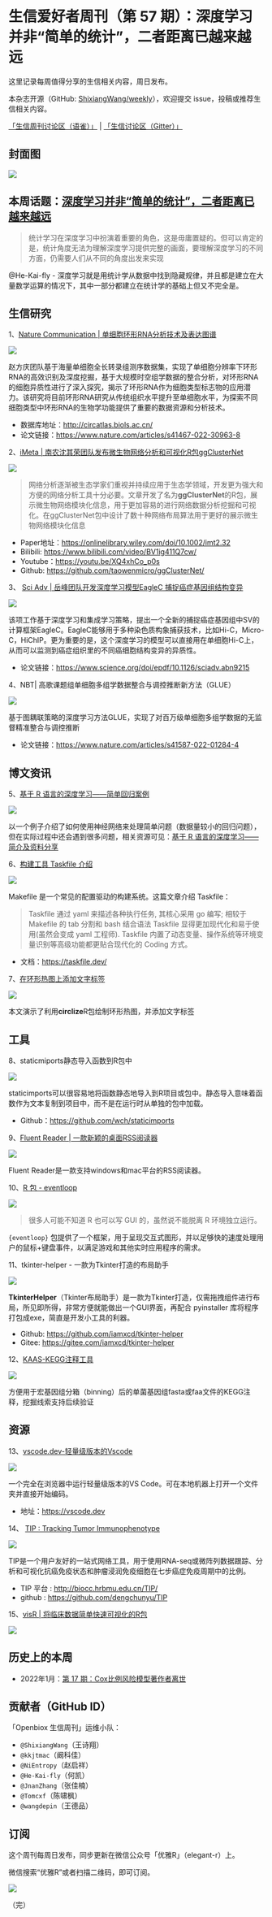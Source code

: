 # 生信爱好者周刊（第 57 期）：深度学习并非“简单的统计”，二者距离已越来越远

这里记录每周值得分享的生信相关内容，周日发布。 

本杂志开源（GitHub: [ShixiangWang/weekly](https://github.com/ShixiangWang/weekly "ShixiangWang/weekly")），欢迎提交 issue，投稿或推荐生信相关内容。 

[「生信周刊讨论区（语雀）」](https://www.yuque.com/shixiangwang/bioinfo "「生信周刊讨论区（语雀）」") | [「生信讨论区（Gitter）」](https://gitter.im/ShixiangWang/community "「生信讨论区（Gitter）」")

## 封面图

![](https://files.mdnice.com/user/5208/b0edc0a9-83bc-4c10-882e-51880aa1d483.png)

## 本周话题：[深度学习并非“简单的统计”，二者距离已越来越远](https://mp.weixin.qq.com/s/upMFm3UEZ60U8oXq_sqS9w)

> 统计学习在深度学习中扮演着重要的角色，这是毋庸置疑的。但可以肯定的是，统计角度无法为理解深度学习提供完整的画面，要理解深度学习的不同方面，仍需要人们从不同的角度出发来实现

@He-Kai-fly - 深度学习就是用统计学从数据中找到隐藏规律，并且都是建立在大量数学运算的情况下，其中一部分都建立在统计学的基础上但又不完全是。

## 生信研究

1、[Nature Communication | 单细胞环形RNA分析技术及表达图谱](https://mp.weixin.qq.com/s/WmvecCIBYo904QSIaG13BA)


![](https://files.mdnice.com/user/5208/47ab1319-3b30-4f59-a712-8e13855cc8ed.png)


赵方庆团队基于海量单细胞全长转录组测序数据集，实现了单细胞分辨率下环形RNA的高效识别及深度挖掘，基于大规模时空组学数据的整合分析，对环形RNA的细胞异质性进行了深入探究，揭示了环形RNA作为细胞类型标志物的应用潜力。该研究将目前环形RNA研究从传统组织水平提升至单细胞水平，为探索不同细胞类型中环形RNA的生物学功能提供了重要的数据资源和分析技术。

- 数据库地址：http://circatlas.biols.ac.cn/
- 论文链接：https://www.nature.com/articles/s41467-022-30963-8



2、[iMeta | 南农沈其荣团队发布微生物网络分析和可视化R包ggClusterNet](https://mp.weixin.qq.com/s/FKitWMfuWCOY1hJTMep7UQ) 


![](https://files.mdnice.com/user/5208/04cef4d9-5ff8-49cf-88f3-a1b1915ce275.png)


> 网络分析逐渐被生态学家们重视并持续应用于生态学领域，开发更为强大和方便的网络分析工具十分必要。文章开发了名为**ggClusterNet**的R包，展示微生物网络模块化信息，用于更加容易的进行网络数据分析挖掘和可视化。在ggClusterNet包中设计了数十种网络布局算法用于更好的展示微生物网络模块化信息

- Paper地址：https://onlinelibrary.wiley.com/doi/10.1002/imt2.32 
- Bilibili: https://www.bilibili.com/video/BV1ig411Q7cw/
- Youtube：https://youtu.be/XQ4xhCo_p0s
- Github: https://github.com/taowenmicro/ggClusterNet/



3、 [Sci Adv | 岳峰团队开发深度学习模型EagleC 捕捉癌症基因组结构变异](https://mp.weixin.qq.com/s/hmXqV3_K3lekGV6RY8JzSg)


![](https://files.mdnice.com/user/5208/6832129f-14f4-4712-8236-2bea939836c2.png)


该项工作基于深度学习和集成学习策略，提出一个全新的捕捉癌症基因组中SV的计算框架EagleC。EagleC能够用于多种染色质构象捕获技术，比如Hi-C，Micro-C，HiChIP。更为重要的是，这个深度学习的模型可以直接用在单细胞Hi-C上，从而可以监测到癌症组织里的不同癌细胞结构变异的异质性。

- 论文链接：https://www.science.org/doi/epdf/10.1126/sciadv.abn9215


4、NBT| 高歌课题组单细胞多组学数据整合与调控推断新方法（GLUE）


![](https://files.mdnice.com/user/5208/b8e51445-15a0-462b-aebb-6f532efd9fe3.png)


基于图耦联策略的深度学习方法GLUE，实现了对百万级单细胞多组学数据的无监督精准整合与调控推断

- 论文链接：https://www.nature.com/articles/s41587-022-01284-4



## 博文资讯

5、[基于 R 语言的深度学习——简单回归案例](https://mp.weixin.qq.com/s/wZSu94BjTtlJ7RPR-qLmBA)


![](https://files.mdnice.com/user/5208/4d409ab1-6be6-46e2-9414-eddec84b30f9.png)


以一个例子介绍了如何使用神经网络来处理简单问题（数据量较小的回归问题），但在实际过程中还会遇到很多问题，相关资源可见：[基于 R 语言的深度学习——简介及资料分享](http://mp.weixin.qq.com/s?__biz=MzI1NjUwMjQxMQ==&mid=2247509537&idx=1&sn=e0dccb2101dd72a824a1953d60b35a2e&chksm=ea2759c5dd50d0d30ccd5e6a2f9514db2c33bce6c818a374f97f4f87db955680c13c36dc9cf2&scene=21#wechat_redirect)

6、[构建工具 Taskfile 介绍](https://mp.weixin.qq.com/s/Cyj6C09At9u5O1rzk43mGg)


![](https://files.mdnice.com/user/5208/6bb08bf2-5e56-47a2-997b-65af2d93508b.png)


Makefile 是一个常见的配置驱动的构建系统。这篇文章介绍 Taskfile：
> Taskfile 通过 yaml 来描述各种执行任务, 其核心采用 go 编写; 相较于 Makefile 的 tab 分割和 bash 结合语法 Taskfile 显得更加现代化和易于使用(虽然会变成 yaml 工程师). Taskfile 内置了动态变量、操作系统等环境变量识别等高级功能都更贴合现代化的 Coding 方式。
- 文档：https://taskfile.dev/


7、[在环形热图上添加文字标签](https://mp.weixin.qq.com/s/uE5mmC9fT5C7sbnMsFWZDQ)


![](https://files.mdnice.com/user/5208/c3f9a6b0-a248-4e1d-ac43-203b5685daee.png)


本文演示了利用**circlize**R包绘制环形热图，并添加文字标签



## 工具

8、staticmiports静态导入函数到R包中


![](https://files.mdnice.com/user/5208/22795de9-ef48-4a18-a4e2-cf306326bf1d.png)

staticimports可以很容易地将函数静态地导入到R项目或包中。静态导入意味着函数作为文本复制到项目中，而不是在运行时从单独的包中加载。

- Github：https://github.com/wch/staticimports


9、[Fluent Reader | 一款新颖的桌面RSS阅读器](https://github.com/yang991178/fluent-reader "Fluent Reader | 一款新颖的桌面RSS阅读器")


![](https://files.mdnice.com/user/5208/69fb861c-1ca3-4e22-b9ce-746fb139a91e.png)


Fluent Reader是一款支持windows和mac平台的RSS阅读器。

10、[R 包 - eventloop](https://github.com/coolbutuseless/eventloop "R 包 - eventloop")


![](https://files.mdnice.com/user/5208/c848bfb8-b68d-45b0-945c-443c34bf3fba.png)


> 很多人可能不知道 R 也可以写 GUI 的，虽然说不能脱离 R 环境独立运行。

`{eventloop}` 包提供了一个框架，用于呈现交互式图形，并以足够快的速度处理用户的鼠标+键盘事件，以满足游戏和其他实时应用程序的需求。

11、tkinter-helper - 一款为Tkinter打造的布局助手


![](https://files.mdnice.com/user/5208/fdfd3564-e625-4315-9cd8-5eb93a5cb372.png)


**TkinterHelper**（Tkinter布局助手）是一款为Tkinter打造，仅需拖拽组件进行布局，所见即所得，非常方便就能做出一个GUI界面，再配合 pyinstaller 库将程序打包成exe，简直是开发小工具的利器。

- Github: https://github.com/iamxcd/tkinter-helper
- Gitee: https://gitee.com/iamxcd/tkinter-helper

12、[KAAS-KEGG注释工具](https://www.genome.jp/tools/kaas/ "KAAS-KEGG注释工具")


![](https://files.mdnice.com/user/5208/0d793116-4162-4b70-ad57-b0b6c73b9ef8.png)


方便用于宏基因组分箱（binning）后的单菌基因组fasta或faa文件的KEGG注释，挖掘线索支持后续验证

## 资源

13、[vscode.dev-轻量级版本的Vscode](https://code.visualstudio.com/blogs/2021/10/20/vscode-dev#_bringing-vs-code-to-the-browser "vscode.dev-轻量级版本的Vscode")


![](https://files.mdnice.com/user/5208/adce006d-7587-45e3-b7f5-d285fcf43587.png)


一个完全在浏览器中运行轻量级版本的VS Code。可在本地机器上打开一个文件夹并直接开始编码。

- 地址：https://vscode.dev

14、 [TIP : Tracking Tumor Immunophenotype](https://github.com/dengchunyu/TIP "TIP : Tracking Tumor Immunophenotype")


![](https://files.mdnice.com/user/5208/1b055c4e-15d1-4dd6-8cf6-6330a847e91c.png)


TIP是一个用户友好的一站式网络工具，用于使用RNA-seq或微阵列数据跟踪、分析和可视化抗癌免疫状态和肿瘤浸润免疫细胞在七步癌症免疫周期中的比例。

- TIP 平台 : http://biocc.hrbmu.edu.cn/TIP/
- github : https://github.com/dengchunyu/TIP

15、[visR | 将临床数据简单快速可视化的R包](https://github.com/openpharma/visR "visR | 将临床数据简单快速可视化的R包")


![](https://files.mdnice.com/user/5208/e8aad0b9-e938-40ef-bf79-3864ec996304.png)


## 历史上的本周
- 2022年1月：[第 17 期：Cox比例风险模型著作者离世](https://mp.weixin.qq.com/s/oqG8E_DlfusIV8u1fg8fjQ)
## 贡献者（GitHub ID）

「Openbiox 生信周刊」运维小队：

- `@ShixiangWang`（王诗翔）
- `@kkjtmac`（阚科佳）
- `@NiEntropy`（赵启祥）
- `@He-Kai-fly`（何凯）
- `@JnanZhang`（张佳楠）
- `@Tomcxf`（陈啸枫）
- `@wangdepin`（王德品）

## 订阅

这个周刊每周日发布，同步更新在微信公众号「优雅R」（elegant-r）上。

微信搜索“优雅R”或者扫描二维码，即可订阅。

![](https://cdn.nlark.com/yuque/0/2022/png/471931/1648306398708-897e7ad4-6008-40f8-9200-ddee834b09a7.png)

（完）